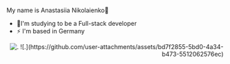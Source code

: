 ### <div align="center">
My name is Anastasiia Nikolaienko🌝
</div>  

- 🌱I'm studying to be a Full-stack developer   
- ⚡ I'm based in Germany                                      
<div align="right">
  <img src="https://github.com/user-attachments/assets/bd7f2855-5bd0-4a34-b473-5512062576ec" alt=".">
 ![.](https://github.com/user-attachments/assets/bd7f2855-5bd0-4a34-b473-5512062576ec)
</div>

